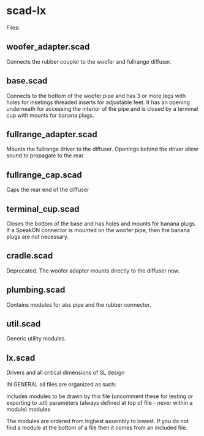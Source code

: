 # scad-lx

Files:

## woofer_adapter.scad
Connects the rubber coupler to the woofer and fullrange diffuser.

## base.scad
Connects to the bottom of the woofer pipe and has 3 or more legs with holes for insetings threaded inserts for adjustable feet. It has an opening underneath for accessing the interior of the pipe and is closed by a terminal cup with mounts for banana plugs.

## fullrange_adapter.scad
Mounts the fullrange driver to the diffuser. Openings behind the driver allow sound to propagate to the rear.
## fullrange_cap.scad
Caps the rear end of the diffuser
## terminal_cup.scad
Closes the bottom of the base and has holes and mounts for banana plugs. If a SpeakON connector is mounted on the woofer pipe, then the banana plugs are not necessary.

## cradle.scad
Deprecated. The woofer adapter mounts directly to the diffuser now.

## plumbing.scad
Contains modules for abs pipe and the rubber connector.

## util.scad
Generic utility modules.

## lx.scad
Drivers and all critical dimensions of SL design

IN GENERAL all files are organized as such:

includes
modules to be drawn by this file (uncomment these for testing or exporting to .stl)
parameters (always defined at top of file - never within a module)
modules

The modules are ordered from highest assembly to lowest. If you do not find a module at the bottom of a file then it comes from an included file.






